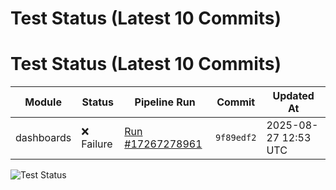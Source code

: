 # Test Status (Latest 10 Commits)
# Test Status (Latest 10 Commits)

| Module | Status | Pipeline Run | Commit | Updated At |
|--------|--------|--------------|--------|------------|
| dashboards | ❌ Failure | [Run #17267278961](https://github.com/yiptsunho/demo_master_repository_for_CICD/actions/runs/17267247095) | `9f89edf2` | 2025-08-27 12:53 UTC |

![Test Status](https://img.shields.io/badge/Test%20Status-Failure-red)

